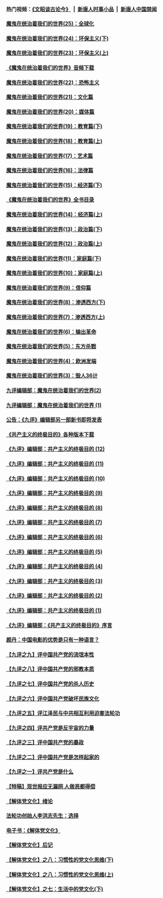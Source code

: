 #### 热门视频：[《文昭谈古论今》](https://github.com/gfw-breaker/wenzhao/blob/master/README.md?t=10270932) &nbsp;|&nbsp; [新唐人时事小品](https://github.com/gfw-breaker/ntdtv-comedy/blob/master/README.md?t=10270932) &nbsp;|&nbsp; [新唐人中国禁闻](https://github.com/gfw-breaker/ntdtv-news/blob/master/README.md?t=10270932)

#### [魔鬼在统治着我们的世界(25)：全球化](../pages/nsc422/n10788205.md?t=10270932) 

#### [魔鬼在统治着我们的世界(24)：环保主义(下)](../pages/nsc422/n10695307.md?t=10270932) 

#### [魔鬼在统治着我们的世界(23)：环保主义(上)](../pages/nsc422/n10688613.md?t=10270932) 

#### [《魔鬼在统治着我们的世界》音频下载](../pages/nsc422/n10635553.md?t=10270932) 

#### [魔鬼在统治着我们的世界(22)：恐怖主义](../pages/nsc422/n10614727.md?t=10270932) 

#### [魔鬼在统治着我们的世界(21)：文化篇](../pages/nsc422/n10597706.md?t=10270932) 

#### [魔鬼在统治着我们的世界(20)：媒体篇](../pages/nsc422/n10586579.md?t=10270932) 

#### [魔鬼在统治着我们的世界(19)：教育篇(下)](../pages/nsc422/n10564808.md?t=10270932) 

#### [魔鬼在统治着我们的世界(18)：教育篇(上)](../pages/nsc422/n10526970.md?t=10270932) 

#### [魔鬼在统治着我们的世界(17)：艺术篇](../pages/nsc422/n10499093.md?t=10270932) 

#### [魔鬼在统治着我们的世界(16)：法律篇](../pages/nsc422/n10485969.md?t=10270932) 

#### [魔鬼在统治着我们的世界(15)：经济篇(下)](../pages/nsc422/n10469975.md?t=10270932) 

#### [《魔鬼在统治着我们的世界》全书目录](../pages/nsc422/n10464261.md?t=10270932) 

#### [魔鬼在统治着我们的世界(14)：经济篇(上)](../pages/nsc422/n10457370.md?t=10270932) 

#### [魔鬼在统治着我们的世界(13)：政治篇(下)](../pages/nsc422/n10448270.md?t=10270932) 

#### [魔鬼在统治着我们的世界(12)：政治篇(上)](../pages/nsc422/n10444576.md?t=10270932) 

#### [魔鬼在统治着我们的世界(11)：家庭篇(下)](../pages/nsc422/n10440961.md?t=10270932) 

#### [魔鬼在统治着我们的世界(10)：家庭篇(上)](../pages/nsc422/n10435448.md?t=10270932) 

#### [魔鬼在统治着我们的世界(9)：信仰篇](../pages/nsc422/n10432159.md?t=10270932) 

#### [魔鬼在统治着我们的世界(8)：渗透西方(下)](../pages/nsc422/n10429603.md?t=10270932) 

#### [魔鬼在统治着我们的世界(7)：渗透西方(上)](../pages/nsc422/n10426013.md?t=10270932) 

#### [魔鬼在统治着我们的世界(6)：输出革命](../pages/nsc422/n10421536.md?t=10270932) 

#### [魔鬼在统治着我们的世界(5)：东方杀戮](../pages/nsc422/n10417707.md?t=10270932) 

#### [魔鬼在统治着我们的世界(4)：欧洲发端](../pages/nsc422/n10414890.md?t=10270932) 

#### [魔鬼在统治着我们的世界(3)：毁人36计](../pages/nsc422/n10411583.md?t=10270932) 

#### [九评编辑部：魔鬼在统治着我们的世界(2)](../pages/nsc422/n10410036.md?t=10270932) 

#### [九评编辑部：魔鬼在统治着我们的世界 (1)](../pages/nsc422/n10406825.md?t=10270932) 

#### [公告：《九评》编辑部另一部新书即将发表](../pages/nsc422/n10405104.md?t=10270932) 

#### [《共产主义的终极目的》各种版本下载](../pages/nsc422/n10022138.md?t=10270932) 

#### [《九评》编辑部：共产主义的终极目的 (12)](../pages/nsc422/n9933272.md?t=10270932) 

#### [《九评》编辑部：共产主义的终极目的 (11)](../pages/nsc422/n9924973.md?t=10270932) 

#### [《九评》编辑部：共产主义的终极目的 (10)](../pages/nsc422/n9920883.md?t=10270932) 

#### [《九评》编辑部：共产主义的终极目的 (9)](../pages/nsc422/n9916363.md?t=10270932) 

#### [《九评》编辑部：共产主义的终极目的 (8)](../pages/nsc422/n9912488.md?t=10270932) 

#### [《九评》编辑部：共产主义的终极目的 (7)](../pages/nsc422/n9901176.md?t=10270932) 

#### [《九评》编辑部：共产主义的终极目的 (6)](../pages/nsc422/n9899359.md?t=10270932) 

#### [《九评》编辑部：共产主义的终极目的 (5)](../pages/nsc422/n9893174.md?t=10270932) 

#### [《九评》编辑部：共产主义的终极目的 (4)](../pages/nsc422/n9891246.md?t=10270932) 

#### [《九评》编辑部：共产主义的终极目的 (3)](../pages/nsc422/n9879879.md?t=10270932) 

#### [《九评》编辑部：共产主义的终极目的 (2)](../pages/nsc422/n9876205.md?t=10270932) 

#### [《九评》编辑部：共产主义的终极目的 (1)](../pages/nsc422/n9865857.md?t=10270932) 

#### [《九评》编辑部：《共产主义的终极目的》序言](../pages/nsc422/n9862666.md?t=10270932) 

#### [颜丹：中国电影的优势是只有一种语言？](../pages/nsc422/n9583062.md?t=10270932) 

#### [【九评之九】评中国共产党的流氓本性](../pages/nsc422/n737542.md?t=10270932) 

#### [【九评之八】评中国共产党的邪教本质](../pages/nsc422/n735942.md?t=10270932) 

#### [【九评之七】评中国共产党的杀人历史](../pages/nsc422/n733806.md?t=10270932) 

#### [【九评之六】评中国共产党破坏民族文化](../pages/nsc422/n731667.md?t=10270932) 

#### [【九评之五】评江泽民与中共相互利用迫害法轮功](../pages/nsc422/n730058.md?t=10270932) 

#### [【九评之四】评共产党是反宇宙的力量](../pages/nsc422/n727814.md?t=10270932) 

#### [【九评之三】评中国共产党的暴政](../pages/nsc422/n725597.md?t=10270932) 

#### [【九评之二】评中国共产党是怎样起家的](../pages/nsc422/n723946.md?t=10270932) 

#### [【九评之一】评共产党是什么](../pages/nsc422/n722529.md?t=10270932) 

#### [【特稿】现世报应无漏网 人做恶都得偿](../pages/nsc422/n4215167.md?t=10270932) 

#### [【解体党文化】绪论](../pages/nsc422/n1449356.md?t=10270932) 

#### [法轮功创始人李洪志先生：选择](../pages/nsc422/n3580738.md?t=10270932) 

#### [电子书：《解体党文化》](../pages/nsc422/n1573484.md?t=10270932) 

#### [【解体党文化】后记](../pages/nsc422/n1531999.md?t=10270932) 

#### [【解体党文化】之八：习惯性的党文化思维(下)](../pages/nsc422/n1526477.md?t=10270932) 

#### [【解体党文化】之八：习惯性的党文化思维(上)](../pages/nsc422/n1520631.md?t=10270932) 

#### [【解体党文化】之七：生活中的党文化(下)](../pages/nsc422/n1513446.md?t=10270932) 

